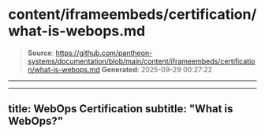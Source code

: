 # content/iframeembeds/certification/what-is-webops.md

> **Source**: https://github.com/pantheon-systems/documentation/blob/main/content/iframeembeds/certification/what-is-webops.md
> **Generated**: 2025-09-29 00:27:22

---

---
title: WebOps Certification
subtitle: "What is WebOps?"
---

<Partial file="certification-guide/what-is-webops.md" />
